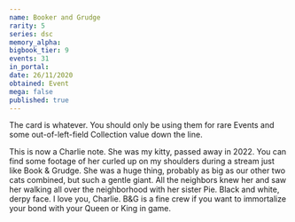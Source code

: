 ```yaml
---
name: Booker and Grudge
rarity: 5
series: dsc
memory_alpha:
bigbook_tier: 9
events: 31
in_portal:
date: 26/11/2020
obtained: Event
mega: false
published: true
---
```


The card is whatever. You should only be using them for rare Events and some out-of-left-field Collection value down the line.

This is now a Charlie note. She was my kitty, passed away in 2022. You can find some footage of her curled up on my shoulders during a stream just like Book & Grudge. She was a huge thing, probably as big as our other two cats combined, but such a gentle giant. All the neighbors knew her and saw her walking all over the neighborhood with her sister Pie. Black and white, derpy face. I love you, Charlie.
B&G is a fine crew if you want to immortalize your bond with your Queen or King in game.

